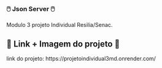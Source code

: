 # <h3>  :computer_mouse: Json Server  :computer_mouse: </h3>
Modulo 3 projeto Individual Resilia/Senac.

<h2>🔹 Link + Imagem do projeto 🔹 </h2>
link do projeto: https://projetoindividual3md.onrender.com/
